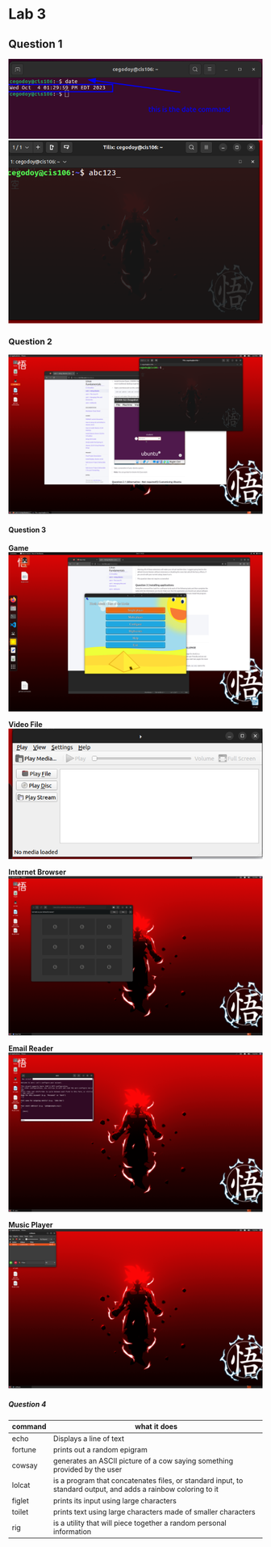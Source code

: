 # Lab 3

## Question 1

![question 1](q1-1.png)
![question 1.4](q1.4.png)

### Question 2

![question2](q2.1.png)

#### Question 3

**Game**
![game](game.png)

**Video File**
![video file](videoplayer.png)

**Internet Browser**
![Internet Browser](webbrowser.png)

**Email Reader**
![Email reader](email.png)

**Music Player**
![Music Player](musicplayer.png)

##### Question 4



| command | what it does |
| ------- | ------------ |
| echo    | Displays a line of text                                                    |
| fortune | prints out a random epigram                                                |
| cowsay  | generates an ASCII picture of a cow saying something provided by the user  |
| lolcat  |is a program that concatenates files, or standard input, to standard output, and adds a rainbow coloring to it                                                                                     |
| figlet  | prints  its  input  using large characters                                 |
| toilet  | prints  text using large characters made of smaller characters             |
| rig     | is  a  utility  that will piece together a random personal information     |